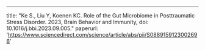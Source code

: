 ---
title: "Ke S., Liu Y, Koenen KC. Role of the Gut Microbiome in Posttraumatic Stress Disorder. 2023, Brain Behavior and Immunity, doi: 10.1016/j.bbi.2023.09.005."
paperurl: 'https://www.sciencedirect.com/science/article/abs/pii/S0889159123002696'
